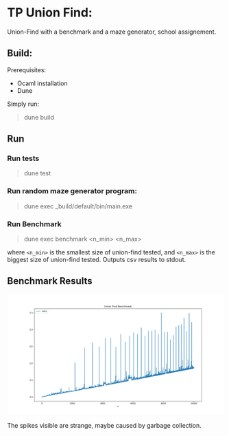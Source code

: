 # TP Union Find:

Union-Find with a benchmark and a maze generator, school assignement.

## Build:

Prerequisites:
 * Ocaml installation
 * Dune

Simply run:
> dune build

## Run

### Run tests

> dune test

### Run random maze generator program: 

> dune exec _build/default/bin/main.exe

### Run Benchmark

> dune exec benchmark <n_min> <n_max>

where `<n_min>` is the smallest size of union-find tested, and `<n_max>` is the biggest size of union-find tested. Outputs csv results to stdout.

## Benchmark Results

![Graph of benchmark results](https://github.com/Dr-McFish/TP-Union-Find/blob/master/Resultats_Benchmark.png?raw=true "Benchmark Results")

The spikes visible are strange, maybe caused by garbage collection.

